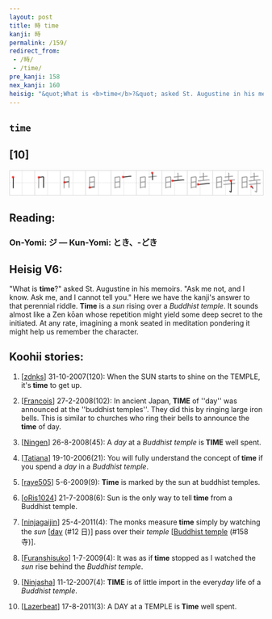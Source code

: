 ```yaml
---
layout: post
title: 時 time
kanji: 時
permalink: /159/
redirect_from:
 - /時/
 - /time/
pre_kanji: 158
nex_kanji: 160
heisig: "&quot;What is <b>time</b>?&quot; asked St. Augustine in his memoirs. &quot;Ask me not, and I know. Ask me, and I cannot tell you.&quot; Here we have the kanji's answer to that perennial riddle. <b>Time</b> is a <i>sun</i> rising over a <i>Buddhist temple</i>. It sounds almost like a Zen kōan whose repetition might yield some deep secret to the initiated. At any rate, imagining a monk seated in meditation pondering it might help us remember the character."
---
```


## `time`

## [10]

<div class="stroke"><img src="../images/E69982.png" /></div>

## Reading:

### On-Yomi: ジ &mdash; Kun-Yomi: とき、-どき

## Heisig V6:

&quot;What is <b>time</b>?&quot; asked St. Augustine in his memoirs. &quot;Ask me not, and I know. Ask me, and I cannot tell you.&quot; Here we have the kanji's answer to that perennial riddle. <b>Time</b> is a <i>sun</i> rising over a <i>Buddhist temple</i>. It sounds almost like a Zen kōan whose repetition might yield some deep secret to the initiated. At any rate, imagining a monk seated in meditation pondering it might help us remember the character.

## Koohii stories:

1) [<a href="http://kanji.koohii.com/profile/zdnks">zdnks</a>] 31-10-2007(120): When the SUN starts to shine on the TEMPLE, it&#039;s<strong> time</strong> to get up.

2) [<a href="http://kanji.koohii.com/profile/Francois">Francois</a>] 27-2-2008(102): In ancient Japan,<strong> TIME</strong> of &#039;&#039;day&#039;&#039; was announced at the &#039;&#039;buddhist temples&#039;&#039;. They did this by ringing large iron bells. This is similar to churches who ring their bells to announce the<strong> time</strong> of day.

3) [<a href="http://kanji.koohii.com/profile/Ningen">Ningen</a>] 26-8-2008(45): A <em>day</em> at a <em>Buddhist temple</em> is<strong> TIME</strong> well spent.

4) [<a href="http://kanji.koohii.com/profile/Tatiana">Tatiana</a>] 19-10-2006(21): You will fully understand the concept of<strong> time</strong> if you spend a <em>day</em> in a <em>Buddhist temple</em>.

5) [<a href="http://kanji.koohii.com/profile/raye505">raye505</a>] 5-6-2009(9): <strong>Time</strong> is marked by the sun at buddhist temples.

6) [<a href="http://kanji.koohii.com/profile/oRis1024">oRis1024</a>] 21-7-2008(6): Sun is the only way to tell<strong> time</strong> from a Buddhist temple.

7) [<a href="http://kanji.koohii.com/profile/ninjagaijin">ninjagaijin</a>] 25-4-2011(4): The monks measure<strong> time</strong> simply by watching the <em>sun</em> [<a href="../12">day</a> (#12 日)] pass over their <em>temple</em> [<a href="../158">Buddhist temple</a> (#158 寺)].

8) [<a href="http://kanji.koohii.com/profile/Furanshisuko">Furanshisuko</a>] 1-7-2009(4): It was as if<strong> time</strong> stopped as I watched the <em>sun</em> rise behind the <em>Buddhist temple</em>.

9) [<a href="http://kanji.koohii.com/profile/Ninjasha">Ninjasha</a>] 11-12-2007(4): <strong>TIME</strong> is of little import in the every<em>day</em> life of a <em>Buddhist temple</em>.

10) [<a href="http://kanji.koohii.com/profile/Lazerbeat">Lazerbeat</a>] 17-8-2011(3): A DAY at a TEMPLE is<strong> Time</strong> well spent.

